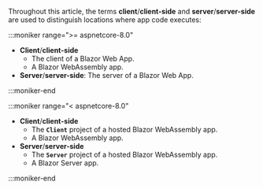 Throughout this article, the terms **client**/**client-side** and **server**/**server-side** are used to distinguish locations where app code executes:

:::moniker range=">= aspnetcore-8.0"

* **Client**/**client-side**
  * The client of a Blazor Web App.
  * A Blazor WebAssembly app.
* **Server**/**server-side**: The server of a Blazor Web App.

:::moniker-end

:::moniker range="< aspnetcore-8.0"

* **Client**/**client-side**
  * The **`Client`** project of a hosted Blazor WebAssembly app.
  * A Blazor WebAssembly app.
* **Server**/**server-side**
  * The **`Server`** project of a hosted Blazor WebAssembly app.
  * A Blazor Server app.

:::moniker-end
